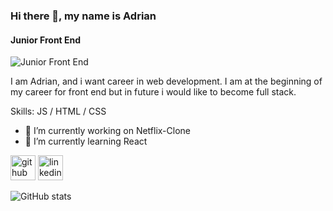 ### Hi there 👋, my name is Adrian
#### Junior Front End
![Junior Front End](https://banner2.cleanpng.com/20180126/ilq/kisspng-digital-marketing-business-service-brand-computer-programming-5a6bfddde0fe46.3724847015170267819216.jpg)

I am Adrian, and i want career in web development. I am at the beginning of my career for front end but in future i would like to become full stack.

Skills:  JS / HTML / CSS

- 🔭 I’m currently working on Netflix-Clone 
- 🌱 I’m currently learning React 


[<img src='https://cdn.jsdelivr.net/npm/simple-icons@3.0.1/icons/github.svg' alt='github' height='40'>](https://github.com/Adrian1806)  [<img src='https://cdn.jsdelivr.net/npm/simple-icons@3.0.1/icons/linkedin.svg' alt='linkedin' height='40'>](https://www.linkedin.com/in/adrian-voicu-071970272/)  

![GitHub stats](https://github-readme-stats.vercel.app/api?username=Adrian1806&show_icons=true)  

